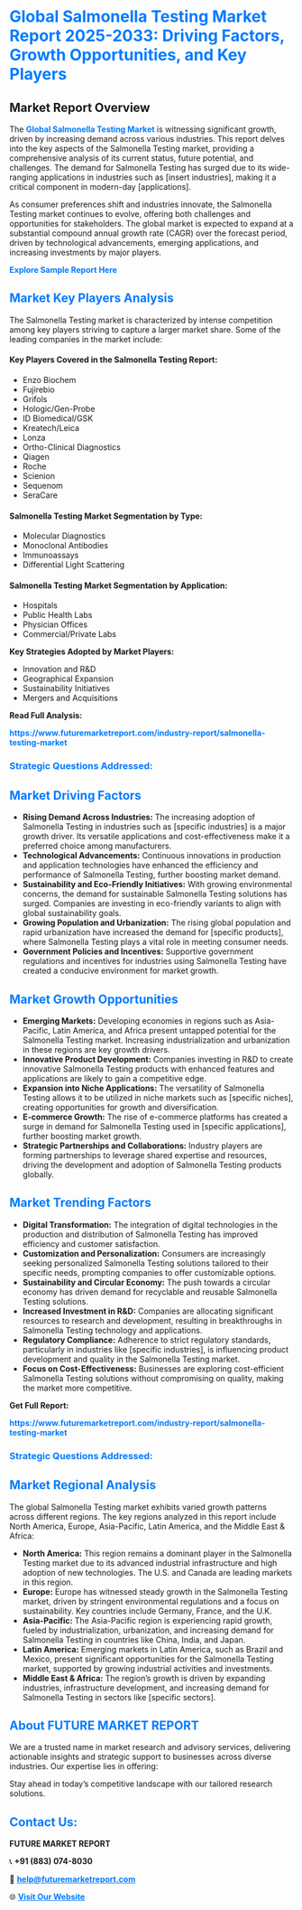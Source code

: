 <h1 style="color: #007BFF;">Global Salmonella Testing Market Report 2025-2033: Driving Factors, Growth Opportunities, and Key Players</h1>

<section id="overview">
<h2>Market Report Overview</h2>
<p>The <a href="https://www.futuremarketreport.com/industry-report/salmonella-testing-market" style="color: #007BFF; text-decoration: none;"><strong>Global Salmonella Testing Market</strong></a> is witnessing significant growth, driven by increasing demand across various industries. This report delves into the key aspects of the Salmonella Testing market, providing a comprehensive analysis of its current status, future potential, and challenges. The demand for Salmonella Testing has surged due to its wide-ranging applications in industries such as [insert industries], making it a critical component in modern-day [applications].</p>
<p>As consumer preferences shift and industries innovate, the Salmonella Testing market continues to evolve, offering both challenges and opportunities for stakeholders. The global market is expected to expand at a substantial compound annual growth rate (CAGR) over the forecast period, driven by technological advancements, emerging applications, and increasing investments by major players.</p>
</section>

<section id="overview">
<p><a href="https://www.futuremarketreport.com/request-sample/reportId=54778" style="color: #007BFF; text-decoration: none;"><strong>Explore Sample Report Here</strong></a></p>
</section>

<section id="key-players">
<h2 style="color: #007BFF;">Market Key Players Analysis</h2>
<p>The Salmonella Testing market is characterized by intense competition among key players striving to capture a larger market share. Some of the leading companies in the market include:</p>
<h4>Key Players Covered in the Salmonella Testing Report:</h4>
<ul><li>Enzo Biochem</li><li>Fujirebio</li><li>Grifols</li><li>Hologic/Gen-Probe</li><li>ID Biomedical/GSK</li><li>Kreatech/Leica</li><li>Lonza</li><li>Ortho-Clinical Diagnostics</li><li>Qiagen</li><li>Roche</li><li>Scienion</li><li>Sequenom</li><li>SeraCare</li></ul>
<h4>Salmonella Testing Market Segmentation by Type:</h4>
<ul><li>Molecular Diagnostics</li><li>Monoclonal Antibodies</li><li>Immunoassays</li><li>Differential Light Scattering</li></ul>

<h4>Salmonella Testing Market Segmentation by Application:</h4>
<ul><li>Hospitals</li><li>Public Health Labs</li><li>Physician Offices</li><li>Commercial/Private Labs</li></ul>
<p><strong>Key Strategies Adopted by Market Players:</strong></p>
<ul>
<li>Innovation and R&D</li>
<li>Geographical Expansion</li>
<li>Sustainability Initiatives</li>
<li>Mergers and Acquisitions</li>
</ul>
</section>

<section>
<p><strong>Read Full Analysis: </strong></p><a href="https://www.futuremarketreport.com/industry-report/salmonella-testing-market" style="color: #007BFF; text-decoration: none;"><strong>https://www.futuremarketreport.com/industry-report/salmonella-testing-market</strong></a>
<h3 style="color: #007BFF;">Strategic Questions Addressed:</h3>
</section>

<section id="driving-factors">
<h2 style="color: #007BFF;">Market Driving Factors</h2>
<ul>
<li><strong>Rising Demand Across Industries:</strong> The increasing adoption of Salmonella Testing in industries such as [specific industries] is a major growth driver. Its versatile applications and cost-effectiveness make it a preferred choice among manufacturers.</li>
<li><strong>Technological Advancements:</strong> Continuous innovations in production and application technologies have enhanced the efficiency and performance of Salmonella Testing, further boosting market demand.</li>
<li><strong>Sustainability and Eco-Friendly Initiatives:</strong> With growing environmental concerns, the demand for sustainable Salmonella Testing solutions has surged. Companies are investing in eco-friendly variants to align with global sustainability goals.</li>
<li><strong>Growing Population and Urbanization:</strong> The rising global population and rapid urbanization have increased the demand for [specific products], where Salmonella Testing plays a vital role in meeting consumer needs.</li>
<li><strong>Government Policies and Incentives:</strong> Supportive government regulations and incentives for industries using Salmonella Testing have created a conducive environment for market growth.</li>
</ul>
</section>

<section id="growth-opportunities">
<h2 style="color: #007BFF;">Market Growth Opportunities</h2>
<ul>
<li><strong>Emerging Markets:</strong> Developing economies in regions such as Asia-Pacific, Latin America, and Africa present untapped potential for the Salmonella Testing market. Increasing industrialization and urbanization in these regions are key growth drivers.</li>
<li><strong>Innovative Product Development:</strong> Companies investing in R&D to create innovative Salmonella Testing products with enhanced features and applications are likely to gain a competitive edge.</li>
<li><strong>Expansion into Niche Applications:</strong> The versatility of Salmonella Testing allows it to be utilized in niche markets such as [specific niches], creating opportunities for growth and diversification.</li>
<li><strong>E-commerce Growth:</strong> The rise of e-commerce platforms has created a surge in demand for Salmonella Testing used in [specific applications], further boosting market growth.</li>
<li><strong>Strategic Partnerships and Collaborations:</strong> Industry players are forming partnerships to leverage shared expertise and resources, driving the development and adoption of Salmonella Testing products globally.</li>
</ul>
</section>

<section id="trending-factors">
<h2 style="color: #007BFF;">Market Trending Factors</h2>
<ul>
<li><strong>Digital Transformation:</strong> The integration of digital technologies in the production and distribution of Salmonella Testing has improved efficiency and customer satisfaction.</li>
<li><strong>Customization and Personalization:</strong> Consumers are increasingly seeking personalized Salmonella Testing solutions tailored to their specific needs, prompting companies to offer customizable options.</li>
<li><strong>Sustainability and Circular Economy:</strong> The push towards a circular economy has driven demand for recyclable and reusable Salmonella Testing solutions.</li>
<li><strong>Increased Investment in R&D:</strong> Companies are allocating significant resources to research and development, resulting in breakthroughs in Salmonella Testing technology and applications.</li>
<li><strong>Regulatory Compliance:</strong> Adherence to strict regulatory standards, particularly in industries like [specific industries], is influencing product development and quality in the Salmonella Testing market.</li>
<li><strong>Focus on Cost-Effectiveness:</strong> Businesses are exploring cost-efficient Salmonella Testing solutions without compromising on quality, making the market more competitive.</li>
</ul>
</section>

<section>
<p><strong>Get Full Report: </strong></p><a href="https://www.futuremarketreport.com/industry-report/salmonella-testing-market" style="color: #007BFF; text-decoration: none;"><strong>https://www.futuremarketreport.com/industry-report/salmonella-testing-market</strong></a>
<h3 style="color: #007BFF;">Strategic Questions Addressed:</h3>
</section>


<section id="regional-analysis">
<h2 style="color: #007BFF;">Market Regional Analysis</h2>
<p>The global Salmonella Testing market exhibits varied growth patterns across different regions. The key regions analyzed in this report include North America, Europe, Asia-Pacific, Latin America, and the Middle East & Africa:</p>
<ul>
<li><strong>North America:</strong> This region remains a dominant player in the Salmonella Testing market due to its advanced industrial infrastructure and high adoption of new technologies. The U.S. and Canada are leading markets in this region.</li>
<li><strong>Europe:</strong> Europe has witnessed steady growth in the Salmonella Testing market, driven by stringent environmental regulations and a focus on sustainability. Key countries include Germany, France, and the U.K.</li>
<li><strong>Asia-Pacific:</strong> The Asia-Pacific region is experiencing rapid growth, fueled by industrialization, urbanization, and increasing demand for Salmonella Testing in countries like China, India, and Japan.</li>
<li><strong>Latin America:</strong> Emerging markets in Latin America, such as Brazil and Mexico, present significant opportunities for the Salmonella Testing market, supported by growing industrial activities and investments.</li>
<li><strong>Middle East & Africa:</strong> The region’s growth is driven by expanding industries, infrastructure development, and increasing demand for Salmonella Testing in sectors like [specific sectors].</li>
</ul>
</section>

<footer>
<h2 style="color: #007BFF;">About FUTURE MARKET REPORT</h2>
<p>We are a trusted name in market research and advisory services, delivering actionable insights and strategic support to businesses across diverse industries. Our expertise lies in offering:</p>

<p>Stay ahead in today’s competitive landscape with our tailored research solutions.</p>

<h2 style="color: #007BFF;">Contact Us:</h2>
<p><strong>FUTURE MARKET REPORT</strong></p>
<p>📞 <strong>+91 (883) 074-8030</strong></p>
<p>📧 <strong><a href="mailto:help@futuremarketreport.com" style="color: #007BFF;">help@futuremarketreport.com</a></strong></p>
<p>🌐 <strong><a href="https://www.futuremarketreport.com/" style="color: #007BFF;">Visit Our Website</a></strong></p>
</footer>